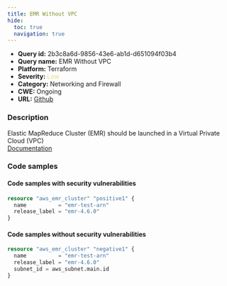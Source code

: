 ```yaml
---
title: EMR Without VPC
hide:
  toc: true
  navigation: true
---
```


<style>
  .highlight .hll {
    background-color: #ff171742;
  }
  .md-content {
    max-width: 1100px;
    margin: 0 auto;
  }
</style>

-   **Query id:** 2b3c8a6d-9856-43e6-ab1d-d651094f03b4
-   **Query name:** EMR Without VPC
-   **Platform:** Terraform
-   **Severity:** <span style="color:#edd57e">Low</span>
-   **Category:** Networking and Firewall
-   **CWE:** Ongoing
-   **URL:** [Github](https://github.com/Checkmarx/kics/tree/master/assets/queries/terraform/aws/emr_without_vpc)

### Description
Elastic MapReduce Cluster (EMR) should be launched in a Virtual Private Cloud (VPC)<br>
[Documentation](https://registry.terraform.io/providers/hashicorp/aws/latest/docs/resources/emr_cluster#subnet_id)

### Code samples
#### Code samples with security vulnerabilities
```tf title="Positive test num. 1 - tf file" hl_lines="1"
resource "aws_emr_cluster" "positive1" {
  name          = "emr-test-arn"
  release_label = "emr-4.6.0"
}

```


#### Code samples without security vulnerabilities
```tf title="Negative test num. 1 - tf file"
resource "aws_emr_cluster" "negative1" {
  name          = "emr-test-arn"
  release_label = "emr-4.6.0"
  subnet_id = aws_subnet.main.id
}

```
